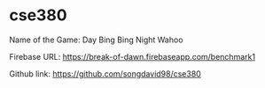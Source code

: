 # cse380

Name of the Game: Day Bing Bing Night Wahoo

Firebase URL:
https://break-of-dawn.firebaseapp.com/benchmark1

Github link: 
https://github.com/songdavid98/cse380
